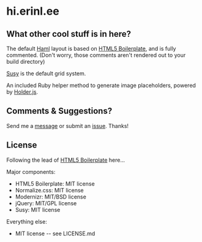 # hi.erinl.ee
## What other cool stuff is in here?

The default [Haml](http://haml-lang.com/) layout is based on [HTML5 Boilerplate](http://html5boilerplate.com/), and is fully commented. (Don't worry, those comments aren't rendered out to your build directory)

[Susy](http://susy.oddbird.net/) is the default grid system.

An included Ruby helper method to generate image placeholders, powered by [Holder.js](http://imsky.github.com/holder/).


## Comments & Suggestions?

Send me a [message](https://github.com/nathos) or submit an [issue](https://github.com/nathos/amicus/issues). Thanks!


## License

Following the lead of [HTML5 Boilerplate](https://github.com/h5bp/html5-boilerplate) here...

Major components:

* HTML5 Boilerplate: MIT license
* Normalize.css: MIT license
* Modernizr: MIT/BSD license
* jQuery: MIT/GPL license
* Susy: MIT license

Everything else:

* MIT license -- see LICENSE.md
